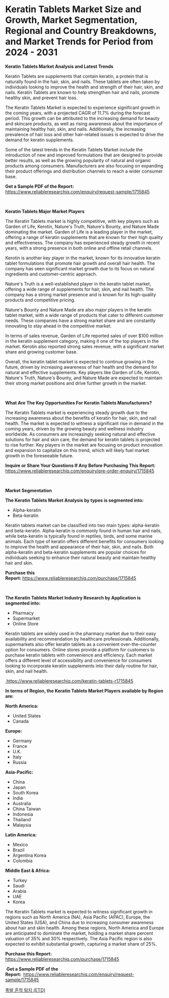 <p><h1>Keratin Tablets Market Size and Growth, Market Segmentation, Regional and Country Breakdowns, and Market Trends for Period from 2024 -  2031</h1></p><p><strong>Keratin Tablets Market Analysis and Latest Trends</strong></p>
<p><p>Keratin Tablets are supplements that contain keratin, a protein that is naturally found in the hair, skin, and nails. These tablets are often taken by individuals looking to improve the health and strength of their hair, skin, and nails. Keratin Tablets are known to help strengthen hair and nails, promote healthy skin, and prevent hair loss.</p><p>The Keratin Tablets Market is expected to experience significant growth in the coming years, with a projected CAGR of 11.7% during the forecast period. This growth can be attributed to the increasing demand for beauty and skincare products, as well as rising awareness about the importance of maintaining healthy hair, skin, and nails. Additionally, the increasing prevalence of hair loss and other hair-related issues is expected to drive the demand for keratin supplements.</p><p>Some of the latest trends in the Keratin Tablets Market include the introduction of new and improved formulations that are designed to provide better results, as well as the growing popularity of natural and organic products among consumers. Manufacturers are also focusing on expanding their product offerings and distribution channels to reach a wider consumer base.</p></p>
<p><strong>Get a Sample PDF of the Report:&nbsp;</strong> <a href="https://www.reliableresearchiq.com/enquiry/request-sample/1715845">https://www.reliableresearchiq.com/enquiry/request-sample/1715845</a></p>
<p>&nbsp;</p>
<p><strong>Keratin Tablets Major Market Players</strong></p>
<p><p>The Keratin Tablets market is highly competitive, with key players such as Garden of Life, Kerotin, Nature's Truth, Nature's Bounty, and Nature Made dominating the market. Garden of Life is a leading player in the market, offering a range of keratin supplements that are known for their high quality and effectiveness. The company has experienced steady growth in recent years, with a strong presence in both online and offline retail channels.</p><p>Kerotin is another key player in the market, known for its innovative keratin tablet formulations that promote hair growth and overall hair health. The company has seen significant market growth due to its focus on natural ingredients and customer-centric approach.</p><p>Nature's Truth is a well-established player in the keratin tablet market, offering a wide range of supplements for hair, skin, and nail health. The company has a strong market presence and is known for its high-quality products and competitive pricing.</p><p>Nature's Bounty and Nature Made are also major players in the keratin tablet market, with a wide range of products that cater to different customer needs. These companies have a strong market share and are constantly innovating to stay ahead in the competitive market.</p><p>In terms of sales revenue, Garden of Life reported sales of over $100 million in the keratin supplement category, making it one of the top players in the market. Kerotin also reported strong sales revenue, with a significant market share and growing customer base.</p><p>Overall, the keratin tablet market is expected to continue growing in the future, driven by increasing awareness of hair health and the demand for natural and effective supplements. Key players like Garden of Life, Kerotin, Nature's Truth, Nature's Bounty, and Nature Made are expected to maintain their strong market positions and drive further growth in the market.</p></p>
<p>&nbsp;</p>
<p><strong>What Are The Key Opportunities For Keratin Tablets Manufacturers?</strong></p>
<p><p>The Keratin Tablets market is experiencing steady growth due to the increasing awareness about the benefits of keratin for hair, skin, and nail health. The market is expected to witness a significant rise in demand in the coming years, driven by the growing beauty and wellness industry worldwide. As consumers are increasingly seeking natural and effective solutions for hair and skin care, the demand for keratin tablets is projected to rise further. Key players in the market are focusing on product innovation and expansion to capitalize on this trend, which will likely fuel market growth in the foreseeable future.</p></p>
<p><strong>Inquire or Share Your Questions If Any Before Purchasing This Report:</strong> <a href="https://www.reliableresearchiq.com/enquiry/pre-order-enquiry/1715845">https://www.reliableresearchiq.com/enquiry/pre-order-enquiry/1715845</a></p>
<p>&nbsp;</p>
<p><strong>Market Segmentation</strong></p>
<p><strong>The Keratin Tablets Market Analysis by types is segmented into:</strong></p>
<p><ul><li>Alpha-keratin</li><li>Beta-keratin</li></ul></p>
<p><p>Keratin tablets market can be classified into two main types: alpha-keratin and beta-keratin. Alpha-keratin is commonly found in human hair and nails, while beta-keratin is typically found in reptiles, birds, and some marine animals. Each type of keratin offers different benefits for consumers looking to improve the health and appearance of their hair, skin, and nails. Both alpha-keratin and beta-keratin supplements are popular choices for individuals seeking to enhance their natural beauty and maintain healthy hair and skin.</p></p>
<p><strong>Purchase this Report:&nbsp;</strong><a href="https://www.reliableresearchiq.com/purchase/1715845">https://www.reliableresearchiq.com/purchase/1715845</a></p>
<p>&nbsp;</p>
<p><strong>The Keratin Tablets Market Industry Research by Application is segmented into:</strong></p>
<p><ul><li>Pharmacy</li><li>Supermarket</li><li>Online Store</li></ul></p>
<p><p>Keratin tablets are widely used in the pharmacy market due to their easy availability and recommendation by healthcare professionals. Additionally, supermarkets also offer keratin tablets as a convenient over-the-counter option for consumers. Online stores provide a platform for customers to purchase keratin tablets with convenience and efficiency. Each market offers a different level of accessibility and convenience for consumers looking to incorporate keratin supplements into their daily routine for hair, skin, and nail health.</p></p>
<p><a href="https://www.reliableresearchiq.com/keratin-tablets-r1715845">&nbsp;https://www.reliableresearchiq.com/keratin-tablets-r1715845</a></p>
<p><strong>In terms of Region, the Keratin Tablets Market Players available by Region are:</strong></p>
<p>
    <p> <strong> North America: </strong>
        <ul>
            <li>United States</li>
            <li>Canada</li>
        </ul>
        </p> 
    <p> <strong> Europe: </strong>
        <ul>
            <li>Germany</li>
            <li>France</li>
            <li>U.K.</li>
            <li>Italy</li>
            <li>Russia</li>
        </ul>
        </p> 
    <p> <strong> Asia-Pacific: </strong>
        <ul>
            <li>China</li>
            <li>Japan</li>
            <li>South Korea</li>
            <li>India</li>
            <li>Australia</li>
            <li>China Taiwan</li>
            <li>Indonesia</li>
            <li>Thailand</li>
            <li>Malaysia</li>
        </ul>
        </p> 
    <p> <strong> Latin America: </strong>
        <ul>
            <li>Mexico</li>
            <li>Brazil</li>
            <li>Argentina Korea</li>
            <li>Colombia</li>
        </ul>
        </p> 
    <p> <strong> Middle East & Africa: </strong>
        <ul>
            <li>Turkey</li>
            <li>Saudi</li>
            <li>Arabia</li>
            <li>UAE</li>
            <li>Korea</li>
        </ul>
    </p>
    </p>
<p><p>The Keratin Tablets market is expected to witness significant growth in regions such as North America (NA), Asia Pacific (APAC), Europe, the United States (USA), and China due to increasing consumer awareness about hair and skin health. Among these regions, North America and Europe are anticipated to dominate the market, holding a market share percent valuation of 35% and 30% respectively. The Asia Pacific region is also expected to exhibit substantial growth, capturing a market share of 25%.</p></p>
<p><strong>Purchase this Report: </strong><a href="https://www.reliableresearchiq.com/purchase/1715845">https://www.reliableresearchiq.com/purchase/1715845</a></p>
<p>&nbsp;<strong>Get a Sample PDF of the Report:&nbsp;&nbsp;</strong><a href="https://www.reliableresearchiq.com/enquiry/request-sample/1715845">https://www.reliableresearchiq.com/enquiry/request-sample/1715845</a></p>
<p><strong></strong></p>
<p><p><a href="https://github.com/laholand/Market-Research-Report-List-5/blob/main/156892385036.md">폭발 흔적 탐지 (ETD)</a></p></p>